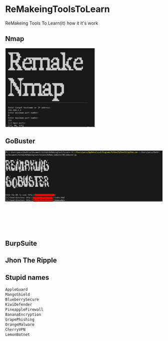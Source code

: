 # ReMakeingToolsToLearn

ReMakeing Tools To Learn(it) how it it's work

## Nmap

![nmap](img/nmap.png)

## GoBuster

![gobuster](img/gobuster.png)

## BurpSuite

## Jhon The Ripple

## Stupid names

    AppleGuard
    MangoShield
    BlueberrySecure
    KiwiDefender
    PineappleFirewall
    BananaEncryption
    GrapePhishing
    OrangeMalware
    CherryVPN
    LemonBotnet
